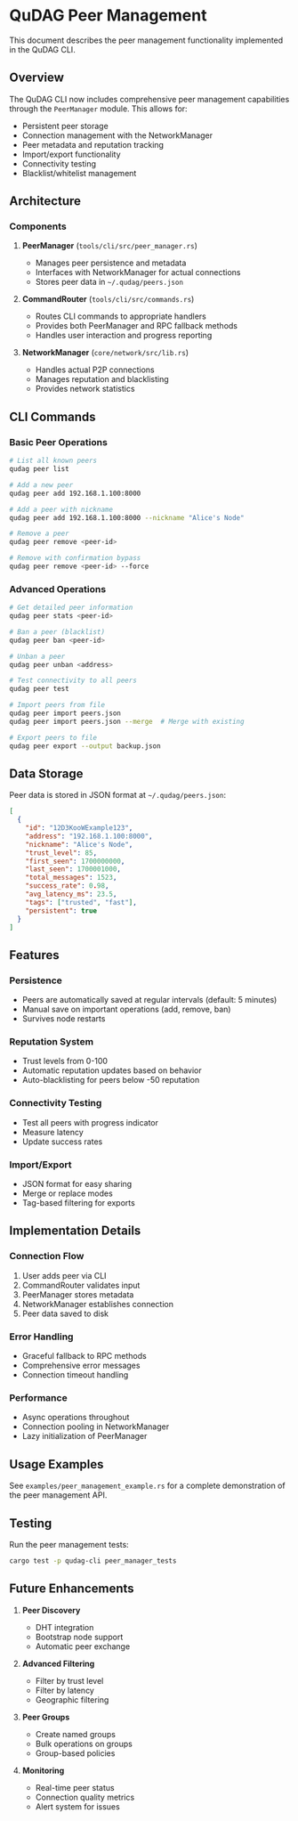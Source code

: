 # QuDAG Peer Management

This document describes the peer management functionality implemented in the QuDAG CLI.

## Overview

The QuDAG CLI now includes comprehensive peer management capabilities through the `PeerManager` module. This allows for:

- Persistent peer storage
- Connection management with the NetworkManager
- Peer metadata and reputation tracking
- Import/export functionality
- Connectivity testing
- Blacklist/whitelist management

## Architecture

### Components

1. **PeerManager** (`tools/cli/src/peer_manager.rs`)
   - Manages peer persistence and metadata
   - Interfaces with NetworkManager for actual connections
   - Stores peer data in `~/.qudag/peers.json`

2. **CommandRouter** (`tools/cli/src/commands.rs`)
   - Routes CLI commands to appropriate handlers
   - Provides both PeerManager and RPC fallback methods
   - Handles user interaction and progress reporting

3. **NetworkManager** (`core/network/src/lib.rs`)
   - Handles actual P2P connections
   - Manages reputation and blacklisting
   - Provides network statistics

## CLI Commands

### Basic Peer Operations

```bash
# List all known peers
qudag peer list

# Add a new peer
qudag peer add 192.168.1.100:8000

# Add a peer with nickname
qudag peer add 192.168.1.100:8000 --nickname "Alice's Node"

# Remove a peer
qudag peer remove <peer-id>

# Remove with confirmation bypass
qudag peer remove <peer-id> --force
```

### Advanced Operations

```bash
# Get detailed peer information
qudag peer stats <peer-id>

# Ban a peer (blacklist)
qudag peer ban <peer-id>

# Unban a peer
qudag peer unban <address>

# Test connectivity to all peers
qudag peer test

# Import peers from file
qudag peer import peers.json
qudag peer import peers.json --merge  # Merge with existing

# Export peers to file
qudag peer export --output backup.json
```

## Data Storage

Peer data is stored in JSON format at `~/.qudag/peers.json`:

```json
[
  {
    "id": "12D3KooWExample123",
    "address": "192.168.1.100:8000",
    "nickname": "Alice's Node",
    "trust_level": 85,
    "first_seen": 1700000000,
    "last_seen": 1700001000,
    "total_messages": 1523,
    "success_rate": 0.98,
    "avg_latency_ms": 23.5,
    "tags": ["trusted", "fast"],
    "persistent": true
  }
]
```

## Features

### Persistence
- Peers are automatically saved at regular intervals (default: 5 minutes)
- Manual save on important operations (add, remove, ban)
- Survives node restarts

### Reputation System
- Trust levels from 0-100
- Automatic reputation updates based on behavior
- Auto-blacklisting for peers below -50 reputation

### Connectivity Testing
- Test all peers with progress indicator
- Measure latency
- Update success rates

### Import/Export
- JSON format for easy sharing
- Merge or replace modes
- Tag-based filtering for exports

## Implementation Details

### Connection Flow
1. User adds peer via CLI
2. CommandRouter validates input
3. PeerManager stores metadata
4. NetworkManager establishes connection
5. Peer data saved to disk

### Error Handling
- Graceful fallback to RPC methods
- Comprehensive error messages
- Connection timeout handling

### Performance
- Async operations throughout
- Connection pooling in NetworkManager
- Lazy initialization of PeerManager

## Usage Examples

See `examples/peer_management_example.rs` for a complete demonstration of the peer management API.

## Testing

Run the peer management tests:

```bash
cargo test -p qudag-cli peer_manager_tests
```

## Future Enhancements

1. **Peer Discovery**
   - DHT integration
   - Bootstrap node support
   - Automatic peer exchange

2. **Advanced Filtering**
   - Filter by trust level
   - Filter by latency
   - Geographic filtering

3. **Peer Groups**
   - Create named groups
   - Bulk operations on groups
   - Group-based policies

4. **Monitoring**
   - Real-time peer status
   - Connection quality metrics
   - Alert system for issues